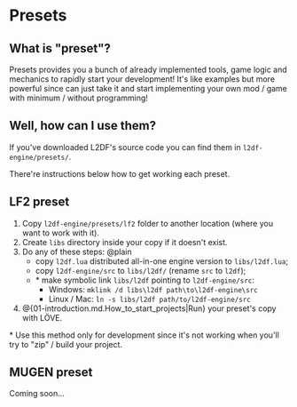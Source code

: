 # Presets

## What is "preset"?

Presets provides you a bunch of already implemented tools, game logic and mechanics to rapidly start your development!
It's like examples but more powerful since can just take it and start implementing your own mod / game with minimum / without
programming!


## Well, how can I use them?

If you've downloaded L2DF's source code you can find them in `l2df-engine/presets/`.

There're instructions below how to get working each preset.


## LF2 preset

1. Copy `l2df-engine/presets/lf2` folder to another location (where you want to work with it).
2. Create `libs` directory inside your copy if it doesn't exist.
3. Do any of these steps:
	@plain
	- copy `l2df.lua` distributed all-in-one engine version to `libs/l2df.lua`;
	- copy `l2df-engine/src` to `libs/l2df/` (rename `src` to `l2df`);
	- \* make symbolic link `libs/l2df` pointing to `l2df-engine/src`:
		* Windows: `mklink /d libs\l2df path\to\l2df-engine\src`
		* Linux / Mac: `ln -s libs/l2df path/to/l2df-engine/src`
4. @{01-introduction.md.How_to_start_projects|Run} your preset's copy with LÖVE.

\* Use this method only for development since it's not working when you'll try to "zip" / build your project.

## MUGEN preset

Coming soon...